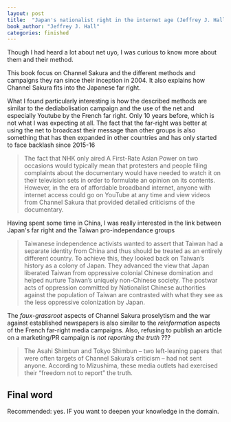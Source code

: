 ```yaml
---
layout: post
title:  "Japan's nationalist right in the internet age (Jeffrey J. Hall)"
book_author: "Jeffrey J. Hall"
categories: finished
---
```


Though I had heard a lot about net uyo, I was curious to know more about them and their method.

This book focus on Channel Sakura and the different methods and campaigns they ran since their inception in 2004. It also explains how Channel Sakura fits into the Japanese far right.

What I found particularly interesting is how the described methods are similar to the dediabolisation campaign and the use of the net and especially Youtube by the French far right. Only 10 years before, which is not what I was expecting at all. The fact that the far-right was better at using the net to broadcast their message than other groups is also something that has then expanded in other countries and has only started to face backlash since 2015-16

> The fact that NHK only aired A First-Rate Asian Power on two occasions would typically mean that protesters and people filing complaints about the documentary would have needed to watch it on their television sets in order to formulate an opinion on its contents. However, in the era of affordable broadband internet, anyone with internet access could go on YouTube at any time and view videos from Channel Sakura that provided detailed criticisms of the documentary.

Having spent some time in China, I was really interested in the link between Japan's far right and the Taiwan pro-independance groups

> Taiwanese independence activists wanted to assert that Taiwan had a separate identity from China and thus should be treated as an entirely different country. To achieve this, they looked back on Taiwan’s history as a colony of Japan. They advanced the view that Japan liberated Taiwan from oppressive colonial Chinese domination and helped nurture Taiwan’s uniquely non-Chinese society. The postwar acts of oppression committed by Nationalist Chinese authorities against the population of Taiwan are contrasted with what they see as the less oppressive colonization by Japan.

The *faux-grassroot* aspects of Channel Sakura proselytism and the war against established newspapers is also similar to the *reinformation* aspects of the French far-right media campaigns. Also, refusing to publish an article on a marketing/PR campaign is *not reporting the truth* ??? 

> The Asahi Shimbun and Tokyo Shimbun – two left-leaning papers that were often targets of Channel Sakura’s criticism – had not sent anyone. According to Mizushima, these media outlets had exercised their “freedom not to report” the truth.


## Final word

Recommended: yes. IF you want to deepen your knowledge in the domain.

